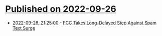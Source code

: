 # [Published on 2022-09-26](index.md)

* [2022-09-26, 21:25:00](https://news.slashdot.org/story/22/09/26/1840256/fcc-takes-long-delayed-step-against-spam-text-surge?utm_source=rss1.0mainlinkanon&utm_medium=feed) - [FCC Takes Long-Delayed Step Against Spam Text Surge](https://news.slashdot.org/story/22/09/26/1840256/fcc-takes-long-delayed-step-against-spam-text-surge?utm_source=rss1.0mainlinkanon&utm_medium=feed)
